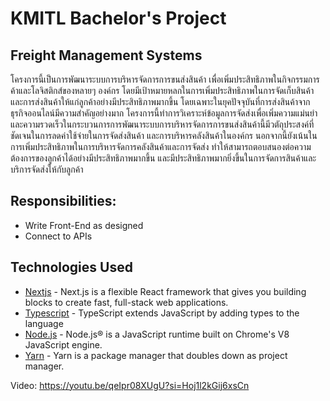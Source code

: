 # KMITL Bachelor's Project
## Freight Management Systems
โครงการนี้เป็นการพัฒนาระบบการบริหารจัดการการขนส่งสินค้า เพื่อเพิ่มประสิทธิภาพในกิจกรรมการค้าและโลจิสติกส์ของหลายๆ องค์กร โดยมีเป้าหมายหลกในการเพิ่มประสิทธิภาพในการจัดเก็บสินค้าและการส่งสินค้าให้แก่ลูกค้าอย่างมีประสิทธิภาพมากขึ้น โดยเฉพาะในยุคปัจจุบันที่การส่งสินค้าจากธุรกิจออนไลน์มีความสําคัญอย่างมาก โครงการนี้ทำการวิเคราะห์ข้อมูลการจัดส่งเพื่อเพิ่มความแม่นยำ และความรวดเร็วในกระบวนการการพัฒนาระบบการบริหารจัดการการขนส่งสินค้านี้มีวตัถุประสงค์ที่ชัดเจนในการลดค่าใช้จ่ายในการจัดส่งสินค้า และการบริหารคลังสินค้าในองค์กร นอกจากนี้ยังเน้นในการเพิ่มประสิทธิภาพในการบริหารจัดการคลังสินค้าและการจัดส่ง ทำให้สามารถตอบสนองต่อความต้องการของลูกค้าได้อย่างมีประสิทธิภาพมากขึ้น และมีประสิทธิภาพมากยิ่งขึ้นในการจัดการสินค้าและบริการจัดส่งให้กับลูกค้า

## Responsibilities: 
- Write Front-End as designed
- Connect to APIs

## Technologies Used

- [Nextjs](https://nextjs.org/) - Next.js is a flexible React framework that gives you building blocks to create fast, full-stack web applications.
- [Typescript](https://www.typescriptlang.org/) - TypeScript extends JavaScript by adding types to the language
- [Node.js](https://nodejs.org/en/) - Node.js® is a JavaScript runtime built on Chrome's V8 JavaScript engine.
- [Yarn](https://yarnpkg.com/) - Yarn is a package manager that doubles down as project manager.


Video: https://youtu.be/qeIpr08XUgU?si=Hoj1l2kGij6xsCn
